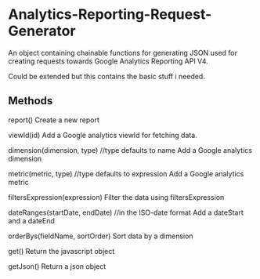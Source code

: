 # Analytics-Reporting-Request-Generator

An object containing chainable functions for generating JSON used for creating
requests towards Google Analytics Reporting API V4.

Could be extended but this contains the basic stuff i needed.


## Methods
  report()
    Create a new report

  viewId(id)
    Add a Google analytics viewId for fetching data.

  dimension(dimension, type) //type defaults to name
    Add a Google analytics dimension

  metric(metric, type) //type defaults to expression
    Add a Google analytics metric

  filtersExpression(expression)
    Filter the data using filtersExpression

  dateRanges(startDate, endDate) //in the ISO-date format
    Add a dateStart and a dateEnd

  orderBys(fieldName, sortOrder)
    Sort data by a dimension

  get()
    Return the javascript object

  getJson()
    Return a json object
